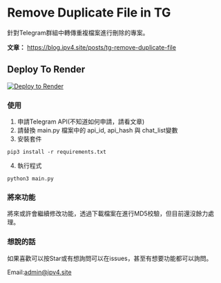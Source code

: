 # Remove Duplicate File in TG
針對Telegram群組中轉傳重複檔案進行刪除的專案。

**文章：** https://blog.ipv4.site/posts/tg-remove-duplicate-file

## Deploy To Render 

[![Deploy to Render](https://render.com/images/deploy-to-render-button.svg)](https://render.com/deploy?repo=https://github.com/assc0d3r/tg-remove-duplicate-file)

### 使用
1. 申請Telegram API(不知道如何申請，請看文章)
2. 請替換 main.py 檔案中的 api_id, api_hash 與 chat_list變數
3. 安裝套件
```
pip3 install -r requirements.txt
```
4. 執行程式
```
python3 main.py
```

### 將來功能
將來或許會繼續修改功能，透過下載檔案在進行MD5校驗，但目前還沒餘力處理。

### 想說的話
如果喜歡可以按Star或有想詢問可以在issues，甚至有想要功能都可以詢問。

Email:admin@ipv4.site
